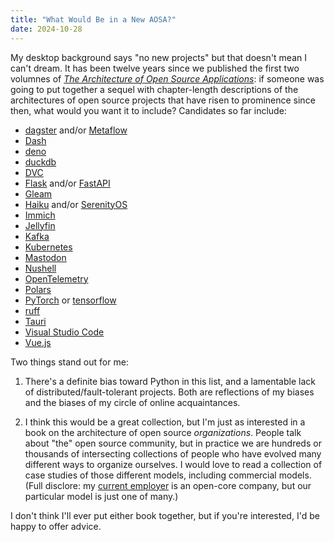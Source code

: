 ```yaml
---
title: "What Would Be in a New AOSA?"
date: 2024-10-28
---
```


My desktop background says "no new projects"
but that doesn't mean I can't dream.
It has been twelve years since we published the first two volumnes of
[*The Architecture of Open Source Applications*][aosa]:
if someone was going to put together a sequel with chapter-length descriptions of
the architectures of open source projects that have risen to prominence since then,
what would you want it to include?
Candidates so far include:

-   [dagster][dagster] and/or [Metaflow][metaflow]
-   [Dash][dash]
-   [deno][deno]
-   [duckdb][duckdb]
-   [DVC][dvc]
-   [Flask][flask] and/or [FastAPI][fastapi]
-   [Gleam][gleam]
-   [Haiku][haiku] and/or [SerenityOS][serenity]
-   [Immich][immich]
-   [Jellyfin][jellyfin]
-   [Kafka][kafka]
-   [Kubernetes][kubernetes]
-   [Mastodon][mastodon]
-   [Nushell][nushell]
-   [OpenTelemetry][opentelemetry]
-   [Polars][polars]
-   [PyTorch][pytorch] or [tensorflow][tensorflow]
-   [ruff][ruff]
-   [Tauri][tauri]
-   [Visual Studio Code][vscode]
-   [Vue.js][vuejs]

Two things stand out for me:

1.  There's a definite bias toward Python in this list,
    and a lamentable lack of distributed/fault-tolerant projects.
    Both are reflections of my biases and the biases of my circle of online acquaintances.

1.  I think this would be a great collection,
    but I'm just as interested in a book on
    the architecture of open source *organizations*.
    People talk about "the" open source community,
    but in practice we are hundreds or thousands of intersecting collections of people
    who have evolved many different ways to organize ourselves.
    I would love to read a collection of case studies of those different models,
    including commercial models.
    (Full disclore:
    my [current employer][plotly] is an open-core company,
    but our particular model is just one of many.)

I don't think I'll ever put either book together,
but if you're interested,
I'd be happy to offer advice.

[aosa]: https://aosabook.org/
[dagster]: https://dagster.io/
[dash]: https://dash.plotly.com/
[deno]: https://deno.com/
[duckdb]: https://duckdb.org/
[dvc]: https://dvc.org/
[fastapi]: https://fastapi.tiangolo.com/
[flask]: https://flask.palletsprojects.com/
[gleam]: https://gleam.run/
[haiku]: https://www.haiku-os.org/
[immich]: https://immich.app/
[jellyfin]: https://jellyfin.org/
[kafka]: https://kafka.apache.org/
[kubernetes]: https://kubernetes.io/
[mastodon]: https://joinmastodon.org/
[metaflow]: https://metaflow.org/
[nushell]: https://www.nushell.sh/
[opentelemetry]: https://opentelemetry.io/
[plotly]: https://plotly.com/
[polars]: https://pola.rs/
[pytorch]: https://pytorch.org/
[ruff]: https://docs.astral.sh/ruff/
[serenity]: https://serenityos.org/
[tauri]: https://tauri.app/
[tensorflow]: https://www.tensorflow.org/
[vscode]: https://code.visualstudio.com/
[vuejs]: https://vuejs.org/
